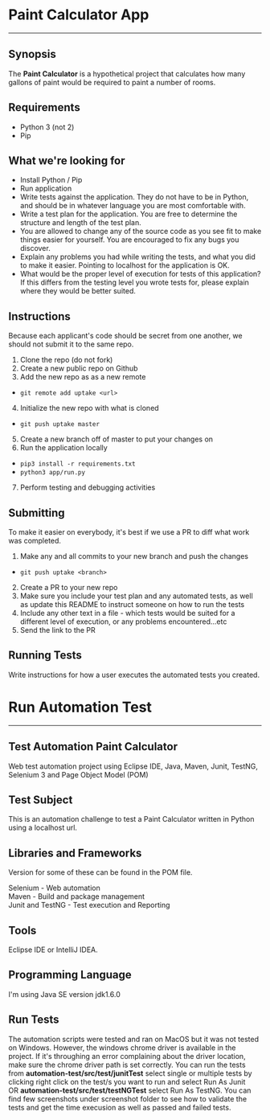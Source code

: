 # Paint Calculator App
---
## Synopsis

The **Paint Calculator** is a hypothetical project that calculates how many gallons of paint would be required to paint a number of rooms.

## Requirements

* Python 3 (not 2)
* Pip

## What we're looking for

* Install Python / Pip
* Run application
* Write tests against the application. They do not have to be in Python, and should be in whatever language you are most comfortable with.
* Write a test plan for the application.  You are free to determine the structure and length of the test plan.
* You are allowed to change any of the source code as you see fit to make things easier for yourself. You are encouraged to fix any bugs you discover.
* Explain any problems you had while writing the tests, and what you did to make it easier. Pointing to localhost for the application is OK.
* What would be the proper level of execution for tests of this application?  If this differs from the testing level you wrote tests for, please explain where they would be better suited.

## Instructions

Because each applicant's code should be secret from one another, we should not submit it to the same repo.

1. Clone the repo (do not fork)
2. Create a new public repo on Github
3. Add the new repo as as a new remote
* `git remote add uptake <url>`
4. Initialize the new repo with what is cloned
* `git push uptake master`
5. Create a new branch off of master to put your changes on
6. Run the application locally
* `pip3 install -r requirements.txt`
* `python3 app/run.py`
7. Perform testing and debugging activities

## Submitting 

To make it easier on everybody, it's best if we use a PR to diff what work was completed.

1. Make any and all commits to your new branch and push the changes
* `git push uptake <branch>`
2. Create a PR to your new repo
3. Make sure you include your test plan and any automated tests, as well as update this README to instruct someone on how to run the tests
4. Include any other text in a file - which tests would be suited for a different level of execution, or any problems encountered...etc
5. Send the link to the PR

## Running Tests

Write instructions for how a user executes the automated tests you created.

# Run Automation Test
---
## Test Automation Paint Calculator

Web test automation project using Eclipse IDE, Java, Maven, Junit, TestNG, Selenium 3 and Page Object Model (POM)

## Test Subject

This is an automation challenge to test a Paint Calculator written in Python using a localhost url.

## Libraries and Frameworks

Version for some of these can be found in the POM file.

Selenium - Web automation<br/>
Maven - Build and package management<br/>
Junit and TestNG - Test execution and Reporting<br/>

## Tools

Eclipse IDE or IntelliJ IDEA.

## Programming Language

I'm using Java SE version jdk1.6.0

## Run Tests
The automation scripts were tested and ran on MacOS but it was not tested on Windows. However, the windows  chrome driver is available in the project. If it's throughing an error complaining about the driver location, make sure the chrome driver path is set correctly.
You can run the tests from __automation-test/src/test/junitTest__ select single or multiple tests by clicking right click on the test/s you want to run and select Run As Junit<br/> OR __automation-test/src/test/testNGTest__ select Run As TestNG.
You can find few screenshots under screenshot folder to see how to validate the tests and get the time execusion as well as passed and failed tests.

